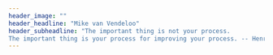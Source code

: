 ```yaml
---
header_image: ""
header_headline: "Mike van Vendeloo"
header_subheadline: "The important thing is not your process. 
The important thing is your process for improving your process. -- Henrik Kniberg"
---
```

